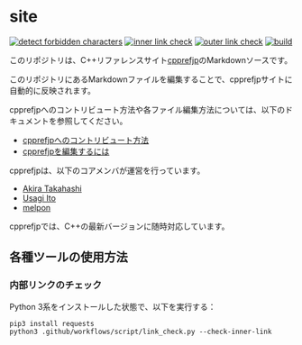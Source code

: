 site
====

[![detect forbidden characters](https://github.com/cpprefjp/site/workflows/detect%20forbidden%20characters/badge.svg)](https://github.com/cpprefjp/site/actions/workflows/detect_forbidden_characters.yml)
[![inner link check](https://github.com/cpprefjp/site/workflows/inner%20link%20check/badge.svg)](https://github.com/cpprefjp/site/actions/workflows/inner_link_check.yml)
[![outer link check](https://github.com/cpprefjp/site/workflows/outer%20link%20check/badge.svg)](https://github.com/cpprefjp/site/actions/workflows/outer_link_check.yml)
[![build](https://github.com/cpprefjp/site/workflows/build/badge.svg)](https://github.com/cpprefjp/site/actions/workflows/build.yml)

このリポジトリは、C++リファレンスサイト[cpprefjp](https://cpprefjp.github.io/)のMarkdownソースです。

このリポジトリにあるMarkdownファイルを編集することで、cpprefjpサイトに自動的に反映されます。


cpprefjpへのコントリビュート方法や各ファイル編集方法については、以下のドキュメントを参照してください。

* [cpprefjpへのコントリビュート方法](CONTRIBUTING.md)
* [cpprefjpを編集するには](/editors_doc/start_editing.md)


cpprefjpは、以下のコアメンバが運営を行っています。
* [Akira Takahashi](https://github.com/faithandbrave/)
* [Usagi Ito](https://github.com/usagi)
* [melpon](https://github.com/melpon)


cpprefjpでは、C++の最新バージョンに随時対応しています。


## 各種ツールの使用方法
### 内部リンクのチェック
Python 3系をインストールした状態で、以下を実行する：

```
pip3 install requests
python3 .github/workflows/script/link_check.py --check-inner-link
```

